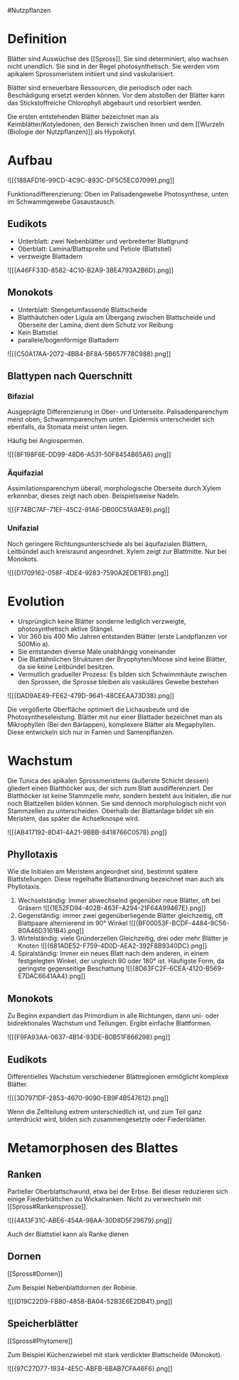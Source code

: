 #Nutzpflanzen 

# Definition

Blätter sind Auswüchse des [[Spross]]. Sie sind determiniert, also wachsen nicht unendlich. Sie sind in der Regel photosynthetisch. Sie werden vom apikalem Sprossmeristem initiiert und sind vaskularisiert.

Blätter sind erneuerbare Ressourcen, die periodisch oder nach Beschädigung ersetzt werden können. Vor dem abstoßen der Blätter kann das Stickstoffreiche Chlorophyll abgebaurt und resorbiert werden.

Die ersten entstehenden Blätter bezeichnet man als Keimblätter/Kotyledonen, den Bereich zwischen ihnen und dem [[Wurzeln (Biologie der Nutzpflanzen)]] als Hypokotyl.

# Aufbau

![[{188AFD16-99CD-4C9C-893C-DF5C5EC07099}.png]]

Funktionsdifferenzierung: Oben im Palisadengewebe Photosynthese, unten im Schwammgewebe Gasaustausch.

## Eudikots

- Unterblatt: zwei Nebenblätter und verbreiterter Blattgrund
- Oberblatt: Lamina/Blattspreite und Petiole (Blattstiel)
- verzweigte Blattadern

![[{A46FF33D-8582-4C10-B2A9-3BE4793A2B6D}.png]]

## Monokots

- Unterblatt: Stengelumfassende Blattscheide
- Blatthäutchen oder Ligula am Übergang zwischen Blattscheide und Oberseite der Lamina, dient dem Schutz vor Reibung
- Kein Blattstiel
- parallele/bogenförmige Blattadern

![[{C50A17AA-2072-4BB4-BF8A-5B657F78C988}.png]]

## Blattypen nach Querschnitt

### Bifazial

Ausgeprägte Differenzierung in Ober- und Unterseite. Palisadenparenchym meist oben, Schwammparenchym unten. Epidermis unterscheidet sich ebenfalls, da Stomata meist unten liegen.

Häufig bei Angiospermen.

![[{8F198F6E-DD99-48D6-A531-50F8454B65A6}.png]]

### Äquifazial

Assimilationsparenchym überall, morphologische Oberseite durch Xylem erkennbar, dieses zeigt nach oben.
Beispielsweise Nadeln.

![[{F74BC7AF-71EF-45C2-91A6-DB00C51A9AE9}.png]]

### Unifazial

Noch geringere Richtungsunterschiede als bei äquifazialen Blättern, Leitbündel auch kreisraund angeordnet. Xylem zeigt zur Blattmitte. Nur bei Monokots.

![[{D1709162-058F-4DE4-9283-7590A2EDE1FB}.png]]

# Evolution

- Ursprünglich keine Blätter sonderne lediglich verzweigte, photosynthetisch aktive Stängel.
- Vor 360 bis 400 Mio Jahren entstanden Blätter (erste Landpflanzen vor 500Mio a).
- Sie entstanden diverse Male unabhängig voneinander
- Die Blattähnlichen Strukturen der Bryophyten/Moose sind keine Blätter, da sie keine Leitbündel besitzen.
- Vermutlich gradueller Prozess: Es bilden sich Schwimmhäute zwischen den Sprossen, die Sprosse bleiben als vaskuläres Gewebe bestehen

![[{DAD9AE49-FE62-479D-9641-48CEEAA73D38}.png]]

Die vergößerte Oberfläche optimiert die Lichausbeute und die Photosyntheseleistung.
Blätter mit nur einer Blattader bezeichnet man als Mikrophyllen (Bei den Bärlappen), komplexere Blätter als Megaphyllen. Diese entwickeln sich nur in Farnen und Samenpflanzen.

# Wachstum

Die Tunica des apikalen Sprossmeristems (äußerste Schicht dessen) gliedert einen Blatthöcker aus, der sich zum Blatt ausdifferenziert. Der Blatthöcker ist keine Stammzelle mehr, sondern besteht aus Initialen, die nur noch Blattzellen bilden können. Sie sind dennoch morphologisch nicht von Stammzellen zu unterscheiden. Oberhalb der Blattanlage bildet sih ein Meristem, das später die Achselknospe wird.

![[{AB417192-8D41-4A21-9BBB-8418766C0578}.png]]

## Phyllotaxis

Wie die Initialen am Meristem angeordnet sind, bestimmt spätere Blattstellungen. Diese regelhafte Blattanordnung bezeichnet man auch als Phyllotaxis.

1. Wechselständig: Immer abwechselnd gegenüber neue Blätter, oft bei Gräsern
![[{1E52FD94-402B-463F-A294-21F64A99467E}.png]]
2. Gegenständig: immer zwei gegenüberliegende Blätter gleichzeitig, oft Blattpaare alternierend im 90° Winkel
![[{BF00053F-BCDF-4484-9C56-B0A46D3161B4}.png]]
3. Wirtelständig: viele Gründerzellen Gleichzeitig, drei oder mehr Blätter je Knoten
![[{681ADE52-F759-4D0D-AEA2-392F8B9340DC}.png]]
4. Spiralständig: Immer ein neues Blatt nach dem anderen, in einem festgelegten Winkel, der ungleich 90 oder 180° ist. Häufigste Form, da geringste gegenseitige Beschattung
![[{8D63FC2F-6CEA-4120-B569-E7DAC6641AA4}.png]]

## Monokots

Zu Beginn expandiert das Primordium in alle Richtungen, dann uni- oder bidirektionales Wachstum und Teilungen. Ergibt einfache Blattformen.

![[{F9FA93AA-0637-4B14-93DE-B0B51F866298}.png]]

## Eudikots

Differentielles Wachstum verschiedener Blattregionen ermöglicht komplexe Blätter.

![[{3D7971DF-2853-4670-9090-EB9F4B547612}.png]]

Wenn die Zellteilung extrem unterschiedlich ist, und zum Teil ganz unterdrückt wird, bilden sich zusammengesetzte oder Fiederblätter.

# Metamorphosen des Blattes

## Ranken

Partieller Oberblattschwund, etwa bei der Erbse. Bei dieser reduzieren sich einige Fiederblättchen zu Wickalranken. Nicht zu verwechseln mit [[Spross#Rankensprosse]].

![[{4A13F31C-ABE6-454A-98AA-30D8D5F29679}.png]]

Auch der Blattstiel kann als Ranke dienen

## Dornen

[[Spross#Dornen]]

Zum Beispiel Nebenblattdornen der Robinie.

![[{D19C22D9-FB80-4858-BA04-52B3E6E2DB41}.png]]

## Speicherblätter

[[Spross#Phytomere]]

Zum Beispiel Küchenzwiebel mit stark verdickter Blattscheide (Monokot).

![[{97C27D77-1934-4E5C-ABFB-6BAB7CFA46F6}.png]]